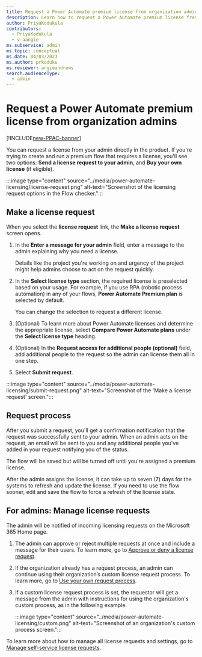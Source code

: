 ```yaml
---
title: Request a Power Automate premium license from organization admins
description: Learn how to request a Power Automate premium license from an admin.
author: PriyaKodukula
contributors:
  - PriyaKodukula
  - v-aangie
ms.subservice: admin
ms.topic: conceptual
ms.date: 04/03/2023
ms.author: prkoduku
ms.reviewer: angieandrews
search.audienceType: 
  - admin
---
```


# Request a Power Automate premium license from organization admins

[!INCLUDE[new-PPAC-banner](~/includes/new-PPAC-banner.md)]

You can request a license from your admin directly in the product. If you're trying to create and run a premium flow that requires a license, you'll see two options: **Send a license request to your admin**, and **Buy your own license** (if eligible).  

:::image type="content" source="../media/power-automate-licensing/license-request.png" alt-text="Screenshot of the licensing request options in the Flow checker.":::

## Make a license request

When you select the **license request** link, the **Make a license request** screen opens.

1. In the **Enter a message for your admin** field, enter a message to the admin explaining why you need a license. 

    Details like the project you're working on and urgency of the project might help admins choose to act on the request quickly.  

1. In the **Select license type** section, the required license is preselected based on your usage. For example, if you use RPA (robotic process automation) in any of your flows, **Power Automate Premium plan** is selected by default.

    You can change the selection to request a different license.

1. (Optional) To learn more about Power Automate licenses and determine the appropriate license, select **Compare Power Automate plans** under the **Select license type** heading.

1. (Optional) In the **Request access for additional people (optional)** field, add additional people to the request so the admin can license them all in one step.  

1. Select **Submit request**.

:::image type="content" source="../media/power-automate-licensing/submit-request.png" alt-text="Screenshot of the 'Make a license request' screen.":::

## Request process

After you submit a request, you'll get a confirmation notification that the request was successfully sent to your admin. When an admin acts on the request, an email will be sent to you and any additional people you've added in your request notifying you of the status.  

The flow will be saved but will be turned off until you're assigned a premium license.

After the admin assigns the license, it can take up to seven (7) days for the systems to refresh and update the license. If you need to use the flow sooner, edit and save the flow to force a refresh of the license state.  

## For admins: Manage license requests

The admin will be notified of incoming licensing requests on the Microsoft 365 Home page.

1. The admin can approve or reject multiple requests at once and include a message for their users. To learn more, go to [Approve or deny a license request](/microsoft-365/commerce/licenses/manage-license-requests#approve-or-deny-a-license-request).

1. If the organization already has a request process, an admin can continue using their organization’s custom license request process. To learn more, go to [Use your own request process](/microsoft-365/commerce/licenses/manage-license-requests#use-your-own-request-process).

1. If a custom license request process is set, the requestor will get a message from the admin with instructions for using the organization's custom process, as in the following example.  

    :::image type="content" source="../media/power-automate-licensing/custom.png" alt-text="Screenshot of an organization's custom process screen.":::

To learn more about how to manage all license requests and settings, go to [Manage self-service license requests](/microsoft-365/commerce/licenses/manage-license-requests).

 
